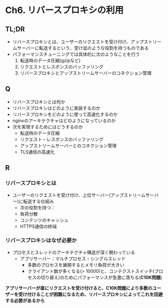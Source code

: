 # Ch6. リバースプロキシの利用

## TL;DR
- リバースプロキシとは、ユーザーのリクエストを受け付け、アップストリームサーバーに転送するという、受け皿のような役割を持つものである
- パフォーマンスチューニングでは具体的に次のようなことを行う
  1. 転送時のデータ圧縮(gzipなど)
  2. リクエストとレスポンスのバッファリング
  3. リバースプロキシとアップストリームサーバーのコネクション管理

## Q
- リバースプロキシとは何か
- リバースプロキシはどのように実装するのか
- リバースプロキシをどのように使って高速化するのか
- nginxのアーキテクチャはどのようになっているのか
- 次を実現するためにはどうするのか
  - 転送時のデータ圧縮
  - リクエスト・レスポンスのバッファリング
  - アップストリームサーバーとのコネクション管理
  - TLS通信の高速化

## R
### リバースプロキシとは
- ユーザーのリクエストを受け付け、上位サーバー(アップストリームサーバー)に転送する仕組み
  - 次の役割を持つ：
  - 負荷分散
  - コンテンツのキャッシュ
  - HTTPS通信の終端

### リバースプロキシはなぜ必要か
- プロセスとスレッドのアーキテクチャ構造が深く関わっている
  - アプリサーバー：マルチプロセス・シングルスレッド
    - 多数のプロセスを展開するとメモリ負荷が大きい
    - クライアント数が多くなる(> 10000)と、コンテクストスイッチ(プロセスの切り替え)のためにパフォーマンスが急激に落ちる(**C10K問題**)

**アプリサーバーが直にリクエストを受け付けると、C10K問題により多数のユーザーを受け付けることが困難になるため、リバースプロキシによってこれを回避する必要があるから**
